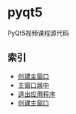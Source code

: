 # pyqt5
PyQt5视频课程源代码

## 索引

- [创建主窗口](https://github.com/zhgqcn/pyqt5/blob/master/src/controls/FirstMainWin.py)
- [主窗口居中](https://github.com/zhgqcn/pyqt5/blob/master/src/controls/CenterForm.py)
- [退出应用程序](https://github.com/zhgqcn/pyqt5/blob/master/src/controls/QuitApplication.py)
- [创建主窗口](https://github.com/zhgqcn/pyqt5/blob/master/src/controls/ScreenGeometry.py)
